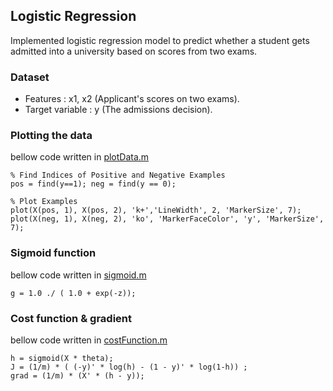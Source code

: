## Logistic Regression
Implemented logistic regression model to predict whether a student gets admitted into a university based on scores from two exams.
### Dataset
* Features : x1, x2 (Applicant's scores on two exams).
* Target variable : y (The admissions decision).
### Plotting the data
bellow code written in [plotData.m](ex2/plotData.m#L16)
```
% Find Indices of Positive and Negative Examples
pos = find(y==1); neg = find(y == 0);

% Plot Examples
plot(X(pos, 1), X(pos, 2), 'k+','LineWidth', 2, 'MarkerSize', 7);
plot(X(neg, 1), X(neg, 2), 'ko', 'MarkerFaceColor', 'y', 'MarkerSize', 7);
```
### Sigmoid function
bellow code written in [sigmoid.m](ex2/sigmoid.m#L12)
```
g = 1.0 ./ ( 1.0 + exp(-z));
```
### Cost function & gradient
bellow code written in [costFunction.m](ex2/costFunction.m#L23)
```
h = sigmoid(X * theta);
J = (1/m) * ( (-y)' * log(h) - (1 - y)' * log(1-h)) ;
grad = (1/m) * (X' * (h - y));

```


